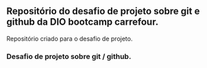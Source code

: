 ## Repositório do desafio de projeto sobre git e github da DIO bootcamp carrefour.

Repositório criado para o desafio de projeto.


### Desafio de  projeto sobre git / github.
